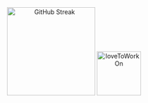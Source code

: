 <div align="center">
  <a href="https://git.io/streak-stats"><img src="https://streak-stats.demolab.com/?user=muhtadeet&theme=catppuccin-mocha&hide_border=true&border_radius=10&card_width=500" height="200" alt="GitHub Streak" /></a>
  <img src="https://github-readme-stats.vercel.app/api/top-langs?username=muhtadeet&locale=en&hide_title=true&layout=compact&card_width=200&langs_count=4&theme=catppuccin_mocha&hide_border=true&order=2" height="100" alt="loveToWorkOn"  />
</div>

